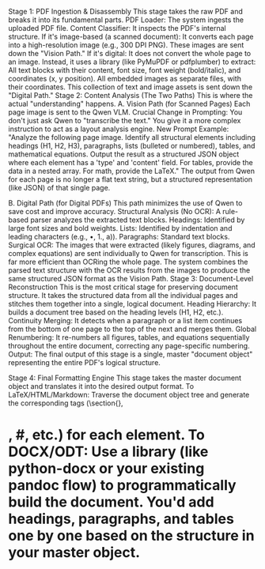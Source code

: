 Stage 1: PDF Ingestion & Disassembly
This stage takes the raw PDF and breaks it into its fundamental parts.
PDF Loader: The system ingests the uploaded PDF file.
Content Classifier: It inspects the PDF's internal structure.
If it's image-based (a scanned document): It converts each page into a high-resolution image (e.g., 300 DPI PNG). These images are sent down the "Vision Path."
If it's digital: It does not convert the whole page to an image. Instead, it uses a library (like PyMuPDF or pdfplumber) to extract:
All text blocks with their content, font size, font weight (bold/italic), and coordinates (x, y position).
All embedded images as separate files, with their coordinates.
This collection of text and image assets is sent down the "Digital Path."
Stage 2: Content Analysis (The Two Paths)
This is where the actual "understanding" happens.
A. Vision Path (for Scanned Pages)
Each page image is sent to the Qwen VLM.
Crucial Change in Prompting: You don't just ask Qwen to "transcribe the text." You give it a more complex instruction to act as a layout analysis engine.
New Prompt Example: "Analyze the following page image. Identify all structural elements including headings (H1, H2, H3), paragraphs, lists (bulleted or numbered), tables, and mathematical equations. Output the result as a structured JSON object where each element has a 'type' and 'content' field. For tables, provide the data in a nested array. For math, provide the LaTeX."
The output from Qwen for each page is no longer a flat text string, but a structured representation (like JSON) of that single page.

B. Digital Path (for Digital PDFs)
This path minimizes the use of Qwen to save cost and improve accuracy.
Structural Analysis (No OCR): A rule-based parser analyzes the extracted text blocks.
Headings: Identified by large font sizes and bold weights.
Lists: Identified by indentation and leading characters (e.g., •, 1., a)).
Paragraphs: Standard text blocks.
Surgical OCR: The images that were extracted (likely figures, diagrams, and complex equations) are sent individually to Qwen for transcription. This is far more efficient than OCRing the whole page.
The system combines the parsed text structure with the OCR results from the images to produce the same structured JSON format as the Vision Path.
Stage 3: Document-Level Reconstruction
This is the most critical stage for preserving document structure. It takes the structured data from all the individual pages and stitches them together into a single, logical document.
Heading Hierarchy: It builds a document tree based on the heading levels (H1, H2, etc.).
Continuity Merging: It detects when a paragraph or a list item continues from the bottom of one page to the top of the next and merges them.
Global Renumbering: It re-numbers all figures, tables, and equations sequentially throughout the entire document, correcting any page-specific numbering.
Output: The final output of this stage is a single, master "document object" representing the entire PDF's logical structure.

Stage 4: Final Formatting Engine
This stage takes the master document object and translates it into the desired output format.
To LaTeX/HTML/Markdown: Traverse the document object tree and generate the corresponding tags (\section{}, <h1>, #, etc.) for each element.
To DOCX/ODT: Use a library (like python-docx or your existing pandoc flow) to programmatically build the document. You'd add headings, paragraphs, and tables one by one based on the structure in your master object.
